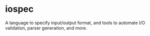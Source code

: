 # iospec
A language to specify input/output format, and tools to automate I/O validation, parser generation, and more.
